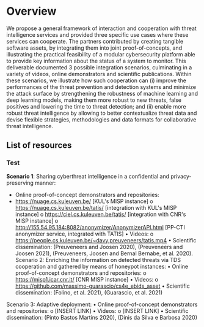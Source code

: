 # Overview
We propose a general framework of interaction and cooperation with threat intelligence services and provided three specific use cases where these services can cooperate. The partners contributed by creating tangible software assets, by integrating them into joint proof-of-concepts, and illustrating the practical feasibility of a modular cybersecurity platform able to provide key information about the status of a system to monitor. This deliverable documented 3 possible integration scenarios, culminating in a variety of videos, online demonstrators and scientific publications. Within these scenarios, we illustrate how such cooperation can (i) improve the performances of the threat prevention and detection systems and minimize the attack surface by strengthening the robustness of machine learning and deep learning models, making them more robust to new threats, false positives and lowering the time to threat detection; and (ii) enable more robust threat intelligence by allowing to better contextualize threat data and devise flexible strategies, methodologies and data formats for collaborative threat intelligence. 


## List of resources
### Test
**Scenario 1**: Sharing cyberthreat intelligence in a confidential and privacy-preserving manner:
-	Online proof-of-concept demonstrators and repositories:
  -	https://nuage.cs.kuleuven.be/	[KUL's MISP instance]
o	https://nuage.cs.kuleuven.be/tatis/	[integration with KUL's MISP instance]
o	https://ciel.cs.kuleuven.be/tatis/ 	[integration with CNR's MISP instance]
o	http://155.54.95.184:8082/anonymizer/AnonymizerAPI.html [PP-CTI anonymizer service, integrated with TATIS]
•	Videos:
o	https://people.cs.kuleuven.be/~davy.preuveneers/tatis.mp4
•	Scientific dissemination: (Preuveneers and Joosen 2020), (Preuveneers and Joosen 2021), (Preuveneers, Joosen and Bernal Bernabe, et al. 2020).
Scenario 2: Enriching the information on detected threats via TDS cooperation and gathered by means of honeypot instances:
•	Online proof-of-concept demonstrators and repositories:
o	https://misp1.icar.cnr.it/		[CNR MISP instance]
•	Videos:
o	https://github.com/massimo-guarascio/cs4e_ebids_asset 
•	Scientific dissemination: (Folino, et al. 2021), (Guarascio, et al. 2021)

Scenario 3: Adaptive deployment:
•	Online proof-of-concept demonstrators and repositories:
o	[INSERT LINK]
•	Videos:
o	[INSERT LINK]
•	Scientific dissemination: (Pinto Bastos Martins 2020), (Dinis da Silva e Barbosa 2020)

